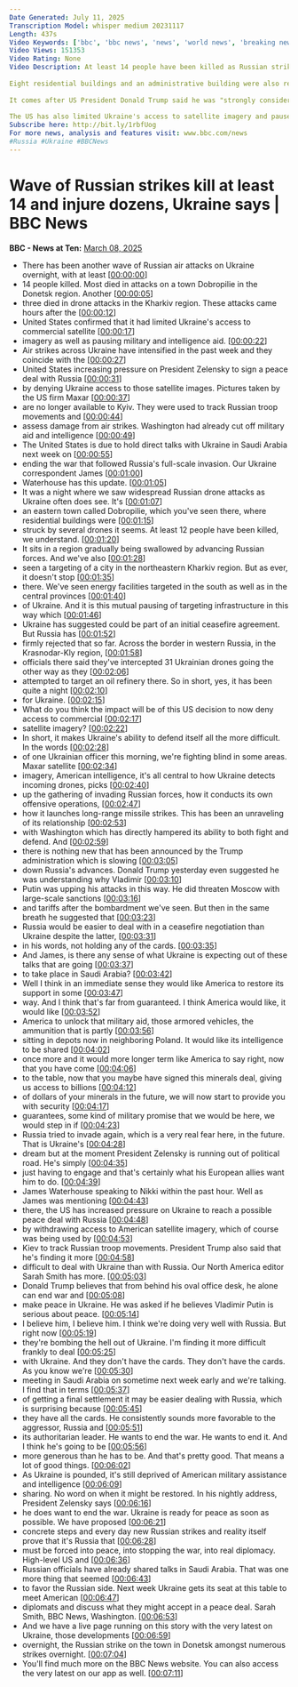 ```yaml
---
Date Generated: July 11, 2025
Transcription Model: whisper medium 20231117
Length: 437s
Video Keywords: ['bbc', 'bbc news', 'news', 'world news', 'breaking news', 'us news', 'world', 'america', 'usa', 'usa news', 'india news']
Video Views: 151353
Video Rating: None
Video Description: At least 14 people have been killed as Russian strikes hit several regions in Ukraine overnight, including Donetsk and Kharkiv, according to Ukrainian officials.
 
Eight residential buildings and an administrative building were also reportedly damaged following strikes in Dobropillya in Donetsk.
 
It comes after US President Donald Trump said he was "strongly considering" large-scale sanctions and tariffs on Russia, which he said is "absolutely 'pounding' Ukraine on the battlefield".
 
The US has also limited Ukraine's access to satellite imagery and paused military and intelligence aid.
Subscribe here: http://bit.ly/1rbfUog
For more news, analysis and features visit: www.bbc.com/news 
#Russia #Ukraine #BBCNews
---
```


# Wave of Russian strikes kill at least 14 and injure dozens, Ukraine says | BBC News
**BBC - News at Ten:** [March 08, 2025](https://www.youtube.com/watch?v=D2n8UPTl98Y)
*  There has been another wave of Russian air attacks on Ukraine overnight, with at least [[00:00:00](https://www.youtube.com/watch?v=D2n8UPTl98Y&t=0.0s)]
*  14 people killed. Most died in attacks on a town Dobropilie in the Donetsk region. Another [[00:00:05](https://www.youtube.com/watch?v=D2n8UPTl98Y&t=5.64s)]
*  three died in drone attacks in the Kharkiv region. These attacks came hours after the [[00:00:12](https://www.youtube.com/watch?v=D2n8UPTl98Y&t=12.56s)]
*  United States confirmed that it had limited Ukraine's access to commercial satellite [[00:00:17](https://www.youtube.com/watch?v=D2n8UPTl98Y&t=17.56s)]
*  imagery as well as pausing military and intelligence aid. [[00:00:22](https://www.youtube.com/watch?v=D2n8UPTl98Y&t=22.52s)]
*  Air strikes across Ukraine have intensified in the past week and they coincide with the [[00:00:27](https://www.youtube.com/watch?v=D2n8UPTl98Y&t=27.08s)]
*  United States increasing pressure on President Zelensky to sign a peace deal with Russia [[00:00:31](https://www.youtube.com/watch?v=D2n8UPTl98Y&t=31.92s)]
*  by denying Ukraine access to those satellite images. Pictures taken by the US firm Maxar [[00:00:37](https://www.youtube.com/watch?v=D2n8UPTl98Y&t=37.24s)]
*  are no longer available to Kyiv. They were used to track Russian troop movements and [[00:00:44](https://www.youtube.com/watch?v=D2n8UPTl98Y&t=44.96s)]
*  assess damage from air strikes. Washington had already cut off military aid and intelligence [[00:00:49](https://www.youtube.com/watch?v=D2n8UPTl98Y&t=49.56s)]
*  The United States is due to hold direct talks with Ukraine in Saudi Arabia next week on [[00:00:55](https://www.youtube.com/watch?v=D2n8UPTl98Y&t=55.68s)]
*  ending the war that followed Russia's full-scale invasion. Our Ukraine correspondent James [[00:01:00](https://www.youtube.com/watch?v=D2n8UPTl98Y&t=60.08s)]
*  Waterhouse has this update. [[00:01:05](https://www.youtube.com/watch?v=D2n8UPTl98Y&t=65.84s)]
*  It was a night where we saw widespread Russian drone attacks as Ukraine often does see. It's [[00:01:07](https://www.youtube.com/watch?v=D2n8UPTl98Y&t=67.52s)]
*  an eastern town called Dobropilie, which you've seen there, where residential buildings were [[00:01:15](https://www.youtube.com/watch?v=D2n8UPTl98Y&t=75.64s)]
*  struck by several drones it seems. At least 12 people have been killed, we understand. [[00:01:20](https://www.youtube.com/watch?v=D2n8UPTl98Y&t=80.44s)]
*  It sits in a region gradually being swallowed by advancing Russian forces. And we've also [[00:01:28](https://www.youtube.com/watch?v=D2n8UPTl98Y&t=88.56s)]
*  seen a targeting of a city in the northeastern Kharkiv region. But as ever, it doesn't stop [[00:01:35](https://www.youtube.com/watch?v=D2n8UPTl98Y&t=95.0s)]
*  there. We've seen energy facilities targeted in the south as well as in the central provinces [[00:01:40](https://www.youtube.com/watch?v=D2n8UPTl98Y&t=100.36s)]
*  of Ukraine. And it is this mutual pausing of targeting infrastructure in this way which [[00:01:46](https://www.youtube.com/watch?v=D2n8UPTl98Y&t=106.68s)]
*  Ukraine has suggested could be part of an initial ceasefire agreement. But Russia has [[00:01:52](https://www.youtube.com/watch?v=D2n8UPTl98Y&t=112.84s)]
*  firmly rejected that so far. Across the border in western Russia, in the Krasnodar-Kly region, [[00:01:58](https://www.youtube.com/watch?v=D2n8UPTl98Y&t=118.0s)]
*  officials there said they've intercepted 31 Ukrainian drones going the other way as they [[00:02:06](https://www.youtube.com/watch?v=D2n8UPTl98Y&t=126.4s)]
*  attempted to target an oil refinery there. So in short, yes, it has been quite a night [[00:02:10](https://www.youtube.com/watch?v=D2n8UPTl98Y&t=130.2s)]
*  for Ukraine. [[00:02:15](https://www.youtube.com/watch?v=D2n8UPTl98Y&t=135.88s)]
*  What do you think the impact will be of this US decision to now deny access to commercial [[00:02:17](https://www.youtube.com/watch?v=D2n8UPTl98Y&t=137.6s)]
*  satellite imagery? [[00:02:22](https://www.youtube.com/watch?v=D2n8UPTl98Y&t=142.95999999999998s)]
*  In short, it makes Ukraine's ability to defend itself all the more difficult. In the words [[00:02:28](https://www.youtube.com/watch?v=D2n8UPTl98Y&t=148.04s)]
*  of one Ukrainian officer this morning, we're fighting blind in some areas. Maxar satellite [[00:02:34](https://www.youtube.com/watch?v=D2n8UPTl98Y&t=154.02s)]
*  imagery, American intelligence, it's all central to how Ukraine detects incoming drones, picks [[00:02:40](https://www.youtube.com/watch?v=D2n8UPTl98Y&t=160.38000000000002s)]
*  up the gathering of invading Russian forces, how it conducts its own offensive operations, [[00:02:47](https://www.youtube.com/watch?v=D2n8UPTl98Y&t=167.5s)]
*  how it launches long-range missile strikes. This has been an unraveling of its relationship [[00:02:53](https://www.youtube.com/watch?v=D2n8UPTl98Y&t=173.5s)]
*  with Washington which has directly hampered its ability to both fight and defend. And [[00:02:59](https://www.youtube.com/watch?v=D2n8UPTl98Y&t=179.84s)]
*  there is nothing new that has been announced by the Trump administration which is slowing [[00:03:05](https://www.youtube.com/watch?v=D2n8UPTl98Y&t=185.6s)]
*  down Russia's advances. Donald Trump yesterday even suggested he was understanding why Vladimir [[00:03:10](https://www.youtube.com/watch?v=D2n8UPTl98Y&t=190.44s)]
*  Putin was upping his attacks in this way. He did threaten Moscow with large-scale sanctions [[00:03:16](https://www.youtube.com/watch?v=D2n8UPTl98Y&t=196.38s)]
*  and tariffs after the bombardment we've seen. But then in the same breath he suggested that [[00:03:23](https://www.youtube.com/watch?v=D2n8UPTl98Y&t=203.78s)]
*  Russia would be easier to deal with in a ceasefire negotiation than Ukraine despite the latter, [[00:03:31](https://www.youtube.com/watch?v=D2n8UPTl98Y&t=211.18s)]
*  in his words, not holding any of the cards. [[00:03:35](https://www.youtube.com/watch?v=D2n8UPTl98Y&t=215.94s)]
*  And James, is there any sense of what Ukraine is expecting out of these talks that are going [[00:03:37](https://www.youtube.com/watch?v=D2n8UPTl98Y&t=217.98s)]
*  to take place in Saudi Arabia? [[00:03:42](https://www.youtube.com/watch?v=D2n8UPTl98Y&t=222.34s)]
*  Well I think in an immediate sense they would like America to restore its support in some [[00:03:47](https://www.youtube.com/watch?v=D2n8UPTl98Y&t=227.3s)]
*  way. And I think that's far from guaranteed. I think America would like, it would like [[00:03:52](https://www.youtube.com/watch?v=D2n8UPTl98Y&t=232.22s)]
*  America to unlock that military aid, those armored vehicles, the ammunition that is partly [[00:03:56](https://www.youtube.com/watch?v=D2n8UPTl98Y&t=236.22s)]
*  sitting in depots now in neighboring Poland. It would like its intelligence to be shared [[00:04:02](https://www.youtube.com/watch?v=D2n8UPTl98Y&t=242.3s)]
*  once more and it would more longer term like America to say right, now that you have come [[00:04:06](https://www.youtube.com/watch?v=D2n8UPTl98Y&t=246.86s)]
*  to the table, now that you maybe have signed this minerals deal, giving us access to billions [[00:04:12](https://www.youtube.com/watch?v=D2n8UPTl98Y&t=252.57999999999998s)]
*  of dollars of your minerals in the future, we will now start to provide you with security [[00:04:17](https://www.youtube.com/watch?v=D2n8UPTl98Y&t=257.54s)]
*  guarantees, some kind of military promise that we would be here, we would step in if [[00:04:23](https://www.youtube.com/watch?v=D2n8UPTl98Y&t=263.42s)]
*  Russia tried to invade again, which is a very real fear here, in the future. That is Ukraine's [[00:04:28](https://www.youtube.com/watch?v=D2n8UPTl98Y&t=268.34s)]
*  dream but at the moment President Zelensky is running out of political road. He's simply [[00:04:35](https://www.youtube.com/watch?v=D2n8UPTl98Y&t=275.5s)]
*  just having to engage and that's certainly what his European allies want him to do. [[00:04:39](https://www.youtube.com/watch?v=D2n8UPTl98Y&t=279.66s)]
*  James Waterhouse speaking to Nikki within the past hour. Well as James was mentioning [[00:04:43](https://www.youtube.com/watch?v=D2n8UPTl98Y&t=283.90000000000003s)]
*  there, the US has increased pressure on Ukraine to reach a possible peace deal with Russia [[00:04:48](https://www.youtube.com/watch?v=D2n8UPTl98Y&t=288.58s)]
*  by withdrawing access to American satellite imagery, which of course was being used by [[00:04:53](https://www.youtube.com/watch?v=D2n8UPTl98Y&t=293.5s)]
*  Kiev to track Russian troop movements. President Trump also said that he's finding it more [[00:04:58](https://www.youtube.com/watch?v=D2n8UPTl98Y&t=298.34000000000003s)]
*  difficult to deal with Ukraine than with Russia. Our North America editor Sarah Smith has more. [[00:05:03](https://www.youtube.com/watch?v=D2n8UPTl98Y&t=303.02s)]
*  Donald Trump believes that from behind his oval office desk, he alone can end war and [[00:05:08](https://www.youtube.com/watch?v=D2n8UPTl98Y&t=308.02s)]
*  make peace in Ukraine. He was asked if he believes Vladimir Putin is serious about peace. [[00:05:14](https://www.youtube.com/watch?v=D2n8UPTl98Y&t=314.65999999999997s)]
*  I believe him, I believe him. I think we're doing very well with Russia. But right now [[00:05:19](https://www.youtube.com/watch?v=D2n8UPTl98Y&t=319.65999999999997s)]
*  they're bombing the hell out of Ukraine. I'm finding it more difficult frankly to deal [[00:05:25](https://www.youtube.com/watch?v=D2n8UPTl98Y&t=325.53999999999996s)]
*  with Ukraine. And they don't have the cards. They don't have the cards. As you know we're [[00:05:30](https://www.youtube.com/watch?v=D2n8UPTl98Y&t=330.74s)]
*  meeting in Saudi Arabia on sometime next week early and we're talking. I find that in terms [[00:05:37](https://www.youtube.com/watch?v=D2n8UPTl98Y&t=337.42s)]
*  of getting a final settlement it may be easier dealing with Russia, which is surprising because [[00:05:45](https://www.youtube.com/watch?v=D2n8UPTl98Y&t=345.66s)]
*  they have all the cards. He consistently sounds more favorable to the aggressor, Russia and [[00:05:51](https://www.youtube.com/watch?v=D2n8UPTl98Y&t=351.42s)]
*  its authoritarian leader. He wants to end the war. He wants to end it. And I think he's going to be [[00:05:56](https://www.youtube.com/watch?v=D2n8UPTl98Y&t=356.90000000000003s)]
*  more generous than he has to be. And that's pretty good. That means a lot of good things. [[00:06:02](https://www.youtube.com/watch?v=D2n8UPTl98Y&t=362.74s)]
*  As Ukraine is pounded, it's still deprived of American military assistance and intelligence [[00:06:09](https://www.youtube.com/watch?v=D2n8UPTl98Y&t=369.18s)]
*  sharing. No word on when it might be restored. In his nightly address, President Zelensky says [[00:06:16](https://www.youtube.com/watch?v=D2n8UPTl98Y&t=376.14s)]
*  he does want to end the war. Ukraine is ready for peace as soon as possible. We have proposed [[00:06:21](https://www.youtube.com/watch?v=D2n8UPTl98Y&t=381.54s)]
*  concrete steps and every day new Russian strikes and reality itself prove that it's Russia that [[00:06:28](https://www.youtube.com/watch?v=D2n8UPTl98Y&t=388.94s)]
*  must be forced into peace, into stopping the war, into real diplomacy. High-level US and [[00:06:36](https://www.youtube.com/watch?v=D2n8UPTl98Y&t=396.38s)]
*  Russian officials have already shared talks in Saudi Arabia. That was one more thing that seemed [[00:06:43](https://www.youtube.com/watch?v=D2n8UPTl98Y&t=403.42s)]
*  to favor the Russian side. Next week Ukraine gets its seat at this table to meet American [[00:06:47](https://www.youtube.com/watch?v=D2n8UPTl98Y&t=407.86s)]
*  diplomats and discuss what they might accept in a peace deal. Sarah Smith, BBC News, Washington. [[00:06:53](https://www.youtube.com/watch?v=D2n8UPTl98Y&t=413.1s)]
*  And we have a live page running on this story with the very latest on Ukraine, those developments [[00:06:59](https://www.youtube.com/watch?v=D2n8UPTl98Y&t=419.5s)]
*  overnight, the Russian strike on the town in Donetsk amongst numerous strikes overnight. [[00:07:04](https://www.youtube.com/watch?v=D2n8UPTl98Y&t=424.78s)]
*  You'll find much more on the BBC News website. You can also access the very latest on our app as well. [[00:07:11](https://www.youtube.com/watch?v=D2n8UPTl98Y&t=431.66s)]
